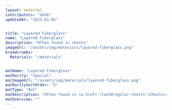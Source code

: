 ```yaml
---
layout: material
contributors: "debb"
updatedAt: "2022-01-01"


title: "Layered Fiberglass"
name: "Layered Fiberglass"
description: "Often found in chests"
imageUrl: "/assets/img/materials/layered-fiberglass.png"
breadcrumbs:
  Materials: "/materials"


matName: "Layered Fiberglass"
matRarity: "Special"
matImageUrl: "/assets/img/materials/layered-fiberglass.png"
matRaritySortOrder: "2"
matType: "Bot"
matDescription: "Often found in <a href='/loot#regular-chests'>Chests</a>"
matOverview: ""
---
```



